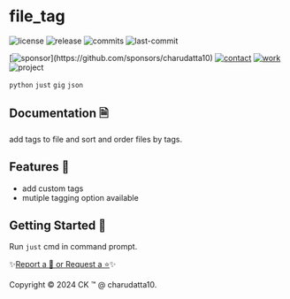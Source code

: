 
# file_tag

<!-- Badges: Project Status GitHub -->
![license](https://flat.badgen.net/static/license/GPL-3.0/blue)
![release](https://flat.badgen.net/github/release/charudatta10/file_tag)
![commits](https://flat.badgen.net/github/commits/charudatta10/file_tag)
![last-commit](https://flat.badgen.net/github/last-commit/charudatta10/file_tag)

[![sponsor](https://flat.badgen.net//static/sponsor/%E2%9D%A4?)](https://github.com/sponsors/charudatta10)
[![contact](https://flat.badgen.net//static/contact/%E2%98%8E)](https://charudatta10.github.io/LinkNet/)
[![work](https://flat.badgen.net//static/portfolio/%F0%9F%96%BF)](https://charudatta10.github.io/myblog/)
![project](https://flat.badgen.net///static/project/file_tag)

<!-- Badges: Tools used -->
`python` `just` `gig` `json` 

## Documentation 🗎

add tags to file and sort and order files by tags.  

## Features 🌟

- add custom tags 
- mutiple tagging option available 
 

## Getting Started 🌱

Run `just` cmd in command prompt.

✨[Report a 🐛 or Request a ⭐](https://github.com/charudatta10/file_tag/issues)✨

Copyright :copyright: 2024 CK :tm: @ charudatta10.   

<!-- Acknowledgment, References, Misc -->